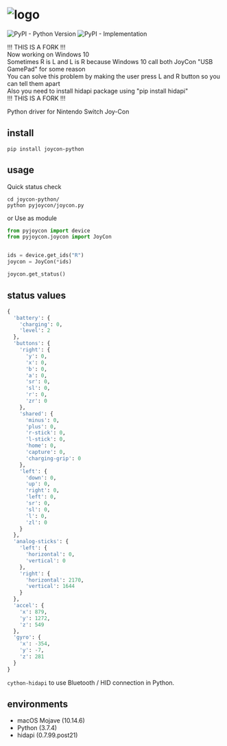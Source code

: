 # ![logo](https://i.gyazo.com/af04cc6000f2815ebc00d4dcf06b1eb9.png)

![PyPI - Python Version](https://img.shields.io/pypi/pyversions/joycon-python)
![PyPI - Implementation](https://img.shields.io/pypi/implementation/joycon-python)

!!! THIS IS A FORK !!! <br>
Now working on Windows 10 <br>
Sometimes R is L and L is R because Windows 10 call both JoyCon "USB GamePad" for some reason <br>
You can solve this problem by making the user press L and R button so you can tell them apart <br>
Also you need to install hidapi package using "pip install hidapi" <br>
!!! THIS IS A FORK !!!

Python driver for Nintendo Switch Joy-Con

## install

```shell
pip install joycon-python
```

## usage

Quick status check

```shell
cd joycon-python/
python pyjoycon/joycon.py
```

or Use as module

```python
from pyjoycon import device
from pyjoycon.joycon import JoyCon


ids = device.get_ids("R")
joycon = JoyCon(*ids)

joycon.get_status()
```

## status values

```python
{
  'battery': {
    'charging': 0,
    'level': 2
  },
  'buttons': {
    'right': {
      'y': 0,
      'x': 0,
      'b': 0,
      'a': 0,
      'sr': 0,
      'sl': 0,
      'r': 0,
      'zr': 0
    },
    'shared': {
      'minus': 0,
      'plus': 0,
      'r-stick': 0,
      'l-stick': 0,
      'home': 0,
      'capture': 0,
      'charging-grip': 0
    },
    'left': {
      'down': 0,
      'up': 0,
      'right': 0,
      'left': 0,
      'sr': 0,
      'sl': 0,
      'l': 0,
      'zl': 0
    }
  },
  'analog-sticks': {
    'left': {
      'horizontal': 0,
      'vertical': 0
    },
    'right': {
      'horizontal': 2170,
      'vertical': 1644
    }
  },
  'accel': {
    'x': 879,
    'y': 1272,
    'z': 549
  },
  'gyro': {
    'x': -354,
    'y': -7,
    'z': 281
  }
}

```

`cython-hidapi` to use Bluetooth / HID connection in Python.

## environments

- macOS Mojave (10.14.6)
- Python (3.7.4)
- hidapi (0.7.99.post21)
